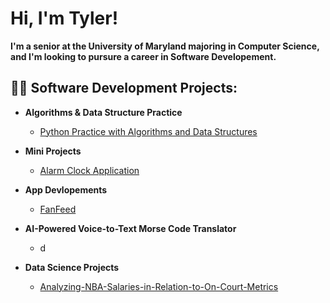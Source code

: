 <h1>Hi, I'm Tyler!</h1>
<b>I'm a senior at the University of Maryland majoring in Computer Science, and I'm looking to pursure a career in Software Developement.</b>

<h2>👨‍💻 Software Development Projects:</h2>


- <b>Algorithms & Data Structure Practice</b>
  - [Python Practice with Algorithms and Data Structures](https://github.com/TylerBraisted/AlgorithmsPractice.git)
- <b>Mini Projects</b>
  -  [Alarm Clock Application](https://github.com/TylerBraisted/AlarmClockProject.git)
- <b>App Devlopements</b>
  -  [FanFeed](https://github.com/TylerBraisted/Fanfeed.git)
- <b>AI-Powered Voice-to-Text Morse Code Translator</b>
  - d

- <b>Data Science Projects</b>
  - [Analyzing-NBA-Salaries-in-Relation-to-On-Court-Metrics](https://github.com/TylerBraisted/Analyzing-NBA-Salaries-in-Relation-to-On-Court-Metrics.git)
